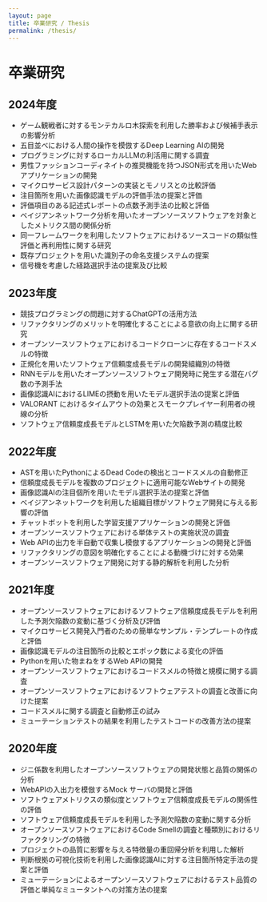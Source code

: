 ```yaml
---
layout: page
title: 卒業研究 / Thesis
permalink: /thesis/
---
```


# 卒業研究
## 2024年度
* ゲーム観戦者に対するモンテカルロ木探索を利用した勝率および候補手表示の影響分析
* 五目並べにおける人間の操作を模倣するDeep Learning AIの開発
* プログラミングに対するローカルLLMの利活用に関する調査
* 男性ファッションコーディネイトの推奨機能を持つJSON形式を用いたWebアプリケーションの開発
* マイクロサービス設計パターンの実装とモノリスとの比較評価
* 注目箇所を用いた画像認識モデルの評価手法の提案と評価
* 評価項目のある記述式レポートの点数予測手法の比較と評価
* ベイジアンネットワーク分析を用いたオープンソースソフトウェアを対象としたメトリクス間の関係分析
* 同一フレームワークを利用したソフトウェアにおけるソースコードの類似性評価と再利用性に関する研究
* 既存プロジェクトを用いた識別子の命名支援システムの提案
* 信号機を考慮した経路選択手法の提案及び比較


## 2023年度
* 競技プログラミングの問題に対するChatGPTの活用方法
* リファクタリングのメリットを明確化することによる意欲の向上に関する研究
* オープンソースソフトウェアにおけるコードクローンに存在するコードスメルの特徴
* 正規化を用いたソフトウェア信頼度成長モデルの開発組織別の特徴
* RNNモデルを用いたオープンソースソフトウェア開発時に発生する潜在バグ数の予測手法
* 画像認識AIにおけるLIMEの摂動を用いたモデル選択手法の提案と評価
* VALORANT におけるタイムアウトの効果とスモークプレイヤー利用者の視線の分析 
* ソフトウェア信頼度成長モデルとLSTMを用いた欠陥数予測の精度比較

## 2022年度
* ASTを用いたPythonによるDead Codeの検出とコードスメルの自動修正
* 信頼度成長モデルを複数のプロジェクトに適用可能なWebサイトの開発
* 画像認識AIの注目個所を用いたモデル選択手法の提案と評価
* ベイジアンネットワークを利用した組織目標がソフトウェア開発に与える影響の評価
* チャットボットを利用した学習支援アプリケーションの開発と評価
* オープンソースソフトウェアにおける単体テストの実施状況の調査
* Web APIの出力を半自動で収集し模倣するアプリケーションの開発と評価
* リファクタリングの意図を明確化することによる動機づけに対する効果
* オープンソースソフトウェア開発に対する静的解析を利用した分析

## 2021年度
* オープンソースソフトウェアにおけるソフトウェア信頼度成長モデルを利用した予測欠陥数の変動に基づく分析及び評価
* マイクロサービス開発入門者のための簡単なサンプル・テンプレートの作成と評価
* 画像認識モデルの注目箇所の比較とエポック数による変化の評価
* Pythonを用いた物まねをするWeb APIの開発
* オープンソースソフトウェアにおけるコードスメルの特徴と規模に関する調査
* オープンソースソフトウェアにおけるソフトウェアテストの調査と改善に向けた提案
* コードスメルに関する調査と自動修正の試み
* ミューテーションテストの結果を利用したテストコードの改善方法の提案

## 2020年度
* ジニ係数を利用したオープンソースソフトウェアの開発状態と品質の関係の分析
* WebAPIの入出力を模倣するMock サーバの開発と評価
* ソフトウェアメトリクスの類似度とソフトウェア信頼度成長モデルの関係性の評価
* ソフトウェア信頼度成長モデルを利用した予測欠陥数の変動に関する分析
* オープンソースソフトウェアにおけるCode Smellの調査と種類別におけるリファクタリングの特徴
* プロジェクトの品質に影響を与える特徴量の重回帰分析を利用した解析
* 判断根拠の可視化技術を利用した画像認識AIに対する注目箇所特定手法の提案と評価
* ミューテーションによるオープンソースソフトウェアにおけるテスト品質の評価と単純なミュータントへの対策方法の提案
